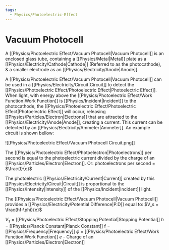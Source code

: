 ```yaml
---
tags:
  - Physics/Photoelectric-Effect
---
```

# Vacuum Photocell
A [[Physics/Photoelectric Effect/Vacuum Photocell|Vacuum Photocell]] is an enclosed glass tube, containing a [[Physics/Metal|Metal]] plate as a [[Physics/Electricity/Cathode|Cathode]] (Referred to as the photocathode), & a smaller electrode as an [[Physics/Electricity/Anode|Anode]].

A [[Physics/Photoelectric Effect/Vacuum Photocell|Vacuum Photocell]] can be used in a [[Physics/Electricity/Circuit|Circuit]] to detect the [[Physics/Photoelectric Effect/Photoelectric Effect|Photoelectric Effect]]. When light, with energy above the [[Physics/Photoelectric Effect/Work Function|Work Function]] is [[Physics/Incident|Incident]] to the photocathode, the [[Physics/Photoelectric Effect/Photoelectric Effect|Photoelectric Effect]] will occur, releasing [[Physics/Particles/Electron|Electrons]] that are attracted to the [[Physics/Electricity/Anode|Anode]], creating a current. This current can be detected by an [[Physics/Electricity/Ammeter|Ammeter]].
An example circuit is shown bellow:

![[Physics/Photoelectric Effect/Vacuum Photocell Circuit.png]]

The [[Physics/Photoelectric Effect/Photoelectron|Photoelectrons]] per second is equal to the photoelectric current divided by the charge of an [[Physics/Particles/Electron|Electron]].
Or: photoelectrons per second = $\frac{I}{e}$

The photoelectric [[Physics/Electricity/Current|Current]] created by this [[Physics/Electricity/Circuit|Circuit]] is proportional to the [[Physics/Intensity|Intensity]] of the [[Physics/Incident|Incident]] light.

The [[Physics/Photoelectric Effect/Vacuum Photocell|Vacuum Photocell]] provides a [[Physics/Electricity/Potential Difference|P.D]] equal to:
$V_s = \frac{hf-\phi}{e}$

$V_s$ = [[Physics/Photoelectric Effect/Stopping Potential|Stopping Potential]]
$h$ = [[Physics/Planck Constant|Planck Constant]]
f = [[Physics/Frequency|Frequency]]
$\phi$ = [[Physics/Photoelectric Effect/Work Function|Work Function]]
$e$ - Charge of an [[Physics/Particles/Electron|Electron]]
